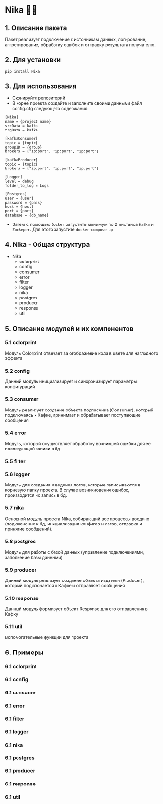 # Nika :woman_technologist:

## 1. Описание пакета
Пакет реализует подключение к источникам данных, логирование, аггрегирование, обработку ошибок и отправку результата получателю.

## 2. Для установки
`pip install Nika`

## 3. Для использования
- Cконируйте репозиторий
- В корне проекта создайте и заполните своими данными файл config.cfg следующего содержания:
```
[Nika]
name = {project name}
srcData = kafka
trgData = kafka

[kafkaConsumer]
topic = {topic}
groupID = {group}
brokers = {"ip:port", "ip:port", "ip:port"}

[kafkaProducer]
topic = {topic}
brokers = {"ip:port", "ip:port", "ip:port"}

[Logger]
level = debug
folder_to_log = Logs

[Postgres]
user = {user}
password = {pass}
host = {host}
port = {port}
database = {db_name}

```
- Затем с помощью `Docker` запустить минимум по 2 инстанса `Kafka` и `Zookeper`. 
Для этого запустите `docker-compose up`


## 4. Nika - Общая структура
- Nika
    - colorprint
    - config
    - consumer
    - error
    - filter
    - logger
    - nika
    - postgres
    - producer
    - response
    - util


## 5. Описание модулей и их компонентов
### 5.1 colorprint
Модуль Colorprint отвечает за отображение кода в цвете для нагладного эффекта

### 5.2 config
Данный модуль инициализирует и синхронизирует параметры конфигураций

### 5.3 consumer
Модуль реализует создание объекта подписчика (Consumer), который подключаяcь к Кафке, 
принимает и обрабатывает поступающие сообщения

### 5.4 error
Модуль, который осуществляет обработку возникшей ошибки для ее последующей записи в бд

### 5.5 filter

### 5.6 logger
Модуль для создания и ведения логов, которые записываются в корневую папку проекта.
В случае возникновения ошибок, производится их запись в бд.

### 5.7 nika
Основной модуль проекта Nika, собирающий все процессы воедино (подключение к бд, инициализация конфигов и логов, отправка и принятие сообщений).

### 5.8 postgres
Модуль для работы с базой данных (управление подключениями, заполнение базы данными)

### 5.9 producer
Данный модуль реализует создание объекта издателя (Producer), который подключается к Кафке и отправляет сообщения

### 5.10 response
Данный модуль формирует объект Response для его отправления в Кафку

### 5.11 util
Вспомогательные функции для проекта

## 6. Примеры
### 6.1 colorprint
### 6.1 config
### 6.1 consumer
### 6.1 error
### 6.1 filter
### 6.1 logger
### 6.1 nika
### 6.1 postgres
### 6.1 producer
### 6.1 response
### 6.1 util
